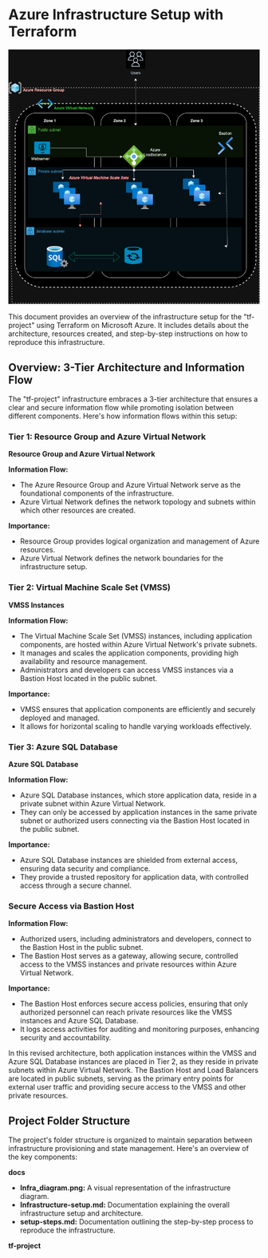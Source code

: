 # Azure Infrastructure Setup with Terraform

![Infrastructure Diagram](docs/Infra_diagram.png)

This document provides an overview of the infrastructure setup for the "tf-project" using Terraform on Microsoft Azure. It includes details about the architecture, resources created, and step-by-step instructions on how to reproduce this infrastructure.

## Overview: 3-Tier Architecture and Information Flow

The "tf-project" infrastructure embraces a 3-tier architecture that ensures a clear and secure information flow while promoting isolation between different components. Here's how information flows within this setup:

### Tier 1: Resource Group and Azure Virtual Network

**Resource Group and Azure Virtual Network**

**Information Flow:**

- The Azure Resource Group and Azure Virtual Network serve as the foundational components of the infrastructure.
- Azure Virtual Network defines the network topology and subnets within which other resources are created.

**Importance:**

- Resource Group provides logical organization and management of Azure resources.
- Azure Virtual Network defines the network boundaries for the infrastructure setup.

### Tier 2: Virtual Machine Scale Set (VMSS)

**VMSS Instances**

**Information Flow:**

- The Virtual Machine Scale Set (VMSS) instances, including application components, are hosted within Azure Virtual Network's private subnets.
- It manages and scales the application components, providing high availability and resource management.
- Administrators and developers can access VMSS instances via a Bastion Host located in the public subnet.

**Importance:**

- VMSS ensures that application components are efficiently and securely deployed and managed.
- It allows for horizontal scaling to handle varying workloads effectively.

### Tier 3: Azure SQL Database

**Azure SQL Database**

**Information Flow:**

- Azure SQL Database instances, which store application data, reside in a private subnet within Azure Virtual Network.
- They can only be accessed by application instances in the same private subnet or authorized users connecting via the Bastion Host located in the public subnet.

**Importance:**

- Azure SQL Database instances are shielded from external access, ensuring data security and compliance.
- They provide a trusted repository for application data, with controlled access through a secure channel.

### Secure Access via Bastion Host

**Information Flow:**

- Authorized users, including administrators and developers, connect to the Bastion Host in the public subnet.
- The Bastion Host serves as a gateway, allowing secure, controlled access to the VMSS instances and private resources within Azure Virtual Network.

**Importance:**

- The Bastion Host enforces secure access policies, ensuring that only authorized personnel can reach private resources like the VMSS instances and Azure SQL Database.
- It logs access activities for auditing and monitoring purposes, enhancing security and accountability.

In this revised architecture, both application instances within the VMSS and Azure SQL Database instances are placed in Tier 2, as they reside in private subnets within Azure Virtual Network. The Bastion Host and Load Balancers are located in public subnets, serving as the primary entry points for external user traffic and providing secure access to the VMSS and other private resources.

## Project Folder Structure

The project's folder structure is organized to maintain separation between infrastructure provisioning and state management. Here's an overview of the key components:


**docs**

- **Infra_diagram.png:** A visual representation of the infrastructure diagram.
- **Infrastructure-setup.md:** Documentation explaining the overall infrastructure setup and architecture.
- **setup-steps.md:** Documentation outlining the step-by-step process to reproduce the infrastructure.

**tf-project**